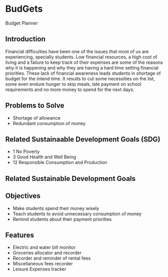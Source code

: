 # BudGets
Budget Planner 

## Introduction
  Financial difficulties have been one of the issues that most of us are experiencing, specially students. Low financial resources, a high cost of living and a failure to keep track of their expenses are some of the reasons why it is happening and why they are having a hard time setting financial priorities. These lack of financial awareness leads students in shortage of budget for the intend time. It results to cut some necessities on the list, some even endure hunger to skip meals, late payment on school requirements and no more money to spend for the next days.

## Problems to Solve

- Shortage of allowance
- Redundant consumption of money

## Related Sustainaable Development Goals (SDG)
- 1 No Poverty
- 3 Good Health and Well Being
- 12 Responsible Consumption and Production


## Related Sustainable Development Goals

## Objectives

- Make students spend their money wisely
- Teach students to avoid unnecessary consumption of money
- Remind students about their payment priorities

## Features

- Electric and water bill monitor
- Groceries allocator and recorder
- Recorder and reminder of rental fees
- Miscellaneous fees recorder
- Leisure Expenses tracker


